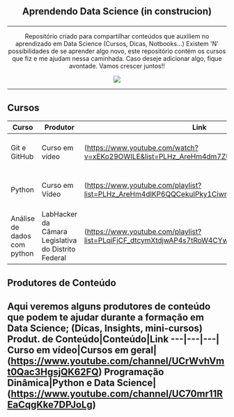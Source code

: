 ## <p align="center">Aprendendo Data Science (in construcion) </p>
---

<p align="center">
   Repositório criado para compartilhar conteúdos que auxiliem no aprendizado em Data Science (Cursos, Dicas, Notbooks...)       
   Existem 'N' possibilidades de se aprender algo novo, este repositório contém os cursos que fiz e me ajudam nessa caminhada. Caso deseje adicionar algo, fique avontade. Vamos crescer juntos!!
   
  </p>
 <p align="center">
  <img src="https://pa1.narvii.com/6528/46f16974a996ce82e6ed5a581f9d7e13e544ddc0_00.gif">
    </p>
    
---

## Cursos

Curso|Produtor|Link|Obs
---|---|---|---
Git e GitHub|Curso em vídeo|(https://www.youtube.com/watch?v=xEKo29OWILE&list=PLHz_AreHm4dm7ZULPAmadvNhH6vk9oNZA)|Curso feito em formato de live
Python|Curso em Vídeo|(https://www.youtube.com/playlist?list=PLHz_AreHm4dlKP6QQCekuIPky1CiwmdI6)| Curso dividido em 3 Modulos
Análise de dados com python| LabHacker da Câmara Legislativa do Distrito Federal| (https://www.youtube.com/playlist?list=PLqiFjCF_dtcymXtdjwAP4s7tRoW4CYwnH)|Curso em formato de LIVE

## Produtores de Conteúdo
 Aqui veremos alguns produtores de conteúdo que podem te ajudar durante a formação em Data Science; (Dicas, Insights, mini-cursos)
 Produt. de Conteúdo|Conteúdo|Link
 ---|---|---|
 Curso em vídeo|Cursos em geral|(https://www.youtube.com/channel/UCrWvhVmt0Qac3HgsjQK62FQ)
 Programação Dinâmica|Python e Data Science| (https://www.youtube.com/channel/UC70mr11REaCqgKke7DPJoLg)
 ---

